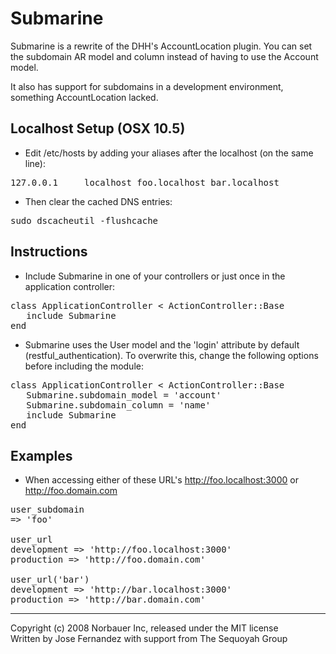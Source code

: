 # Submarine

Submarine is a rewrite of the DHH's AccountLocation plugin.  You can set the subdomain AR model and column instead of having to use the Account model.

It also has support for subdomains in a development environment, something AccountLocation lacked.

## Localhost Setup (OSX 10.5)

* Edit /etc/hosts by adding your aliases after the localhost (on the same line):

<pre>
127.0.0.1     localhost foo.localhost bar.localhost
</pre>

* Then clear the cached DNS entries:

<pre>
sudo dscacheutil -flushcache
</pre>

## Instructions

* Include Submarine in one of your controllers or just once in the application controller:

<pre>
class ApplicationController < ActionController::Base
   include Submarine
end
</pre>

* Submarine uses the User model and the 'login' attribute by default (restful_authentication).  To overwrite this, change the following options before including the module:

<pre>
class ApplicationController < ActionController::Base
   Submarine.subdomain_model = 'account'
   Submarine.subdomain_column = 'name'
   include Submarine
end
</pre>

## Examples

* When accessing either of these URL's http://foo.localhost:3000 or http://foo.domain.com

<pre>
user_subdomain
=> 'foo'

user_url
development => 'http://foo.localhost:3000'
production => 'http://foo.domain.com'

user_url('bar')
development => 'http://bar.localhost:3000'
production => 'http://bar.domain.com'
</pre>


---
Copyright (c) 2008 Norbauer Inc, released under the MIT license<br/>
Written by Jose Fernandez with support from The Sequoyah Group
